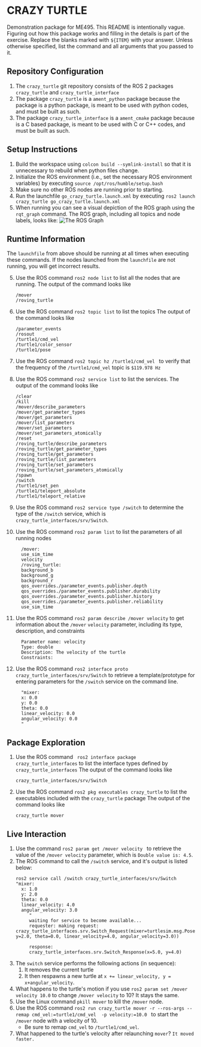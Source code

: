 # CRAZY TURTLE
Demonstration package for ME495.
This README is intentionally vague.
Figuring out how this package works and filling in the details is part of the
exercise. Replace the blanks marked with `${ITEM}` with your answer.
Unless otherwise specified, list the command and all arguments that you passed to it.

## Repository Configuration
1. The `crazy_turtle` git repository consists of the ROS 2 packages `crazy_turtle` and `crazy_turtle_interface`
2. The package `crazy_turtle` is a `ament_python` package because the package is a python package, is meant to be used with python codes, and must be built as such.
2. The package `crazy_turtle_interface` is a `ament_cmake` package because is a C based package, is meant to be used with C or C++ codes, and must be built as such.


## Setup Instructions
1. Build the workspace using `colcon build --symlink-install` so that it is unnecessary to rebuild when python files change.
2. Initialize the ROS environment (i.e., set the necessary ROS environment variables) by executing `source /opt/ros/humble/setup.bash`
3. Make sure no other ROS nodes are running prior to starting.
3. Run the launchfile `go_crazy_turtle.launch.xml` by executing `ros2 launch crazy_turtle go_crazy_turtle.launch.xml`
4. When running you can see a visual depiction of the ROS graph using the `rqt_graph` command.
   The ROS graph, including all topics and node labels, looks like:
   ![The ROS Graph](https://github.com/ME495-EmbeddedSystems/homework1-oubrejames/blob/work/rosgraph.svg)

## Runtime Information
The `launchfile` from above should be running at all times when executing these commands.
If the nodes launched from the `launchfile` are not running, you will get incorrect results.

5. Use the ROS command `ros2 node list` to list all the nodes that are running.
   The output of the command looks like
   ```
   /mover
   /roving_turtle
   ```
6. Use the ROS command `ros2 topic list` to list the topics
   The output of the command looks like
   ```
   /parameter_events
   /rosout
   /turtle1/cmd_vel
   /turtle1/color_sensor
   /turtle1/pose
   ```

7. Use the ROS command `ros2 topic hz /turtle1/cmd_vel ` to verify that the   frequency of the `/turtle1/cmd_vel` topic is `$119.978 Hz`

8. Use the ROS command `ros2 service list` to list the services.
   The output of the command looks like
   ```
   /clear
   /kill
   /mover/describe_parameters
   /mover/get_parameter_types
   /mover/get_parameters
   /mover/list_parameters
   /mover/set_parameters
   /mover/set_parameters_atomically
   /reset
   /roving_turtle/describe_parameters
   /roving_turtle/get_parameter_types
   /roving_turtle/get_parameters
   /roving_turtle/list_parameters
   /roving_turtle/set_parameters
   /roving_turtle/set_parameters_atomically
   /spawn
   /switch
   /turtle1/set_pen
   /turtle1/teleport_absolute
   /turtle1/teleport_relative

   ```

9. Use the ROS command `ros2 service type /switch` to determine the type of the `/switch` service, which is `crazy_turtle_interfaces/srv/Switch`.

10. Use the ROS command `ros2 param list` to list the parameters of all running nodes
    ```
      /mover:
      use_sim_time
      velocity
      /roving_turtle:
      background_b
      background_g
      background_r
      qos_overrides./parameter_events.publisher.depth
      qos_overrides./parameter_events.publisher.durability
      qos_overrides./parameter_events.publisher.history
      qos_overrides./parameter_events.publisher.reliability
      use_sim_time
    ```

11. Use the ROS command `ros2 param describe /mover velocity` to get information about the `/mover` `velocity` parameter, including its type, description, and constraints
    ```
      Parameter name: velocity
      Type: double
      Description: The velocity of the turtle
      Constraints:
    ```

12. Use the ROS command `ros2 interface proto crazy_turtle_interfaces/srv/Switch` to retrieve a template/prototype for entering parameters for the `/switch` service on the command line.
    ```
      "mixer:
      x: 0.0
      y: 0.0
      theta: 0.0
      linear_velocity: 0.0
      angular_velocity: 0.0
      "

    ```

## Package Exploration
1. Use the ROS command ` ros2 interface package crazy_turtle_interfaces` to list the interface types defined by `crazy_turtle_interfaces`
   The output of the command looks like
   ```
   crazy_turtle_interfaces/srv/Switch

   ```
2. Use the ROS command `ros2 pkg executables crazy_turtle` to list the executables included with the `crazy_turtle` package
   The output of the command looks like
   ```
   crazy_turtle mover

   ```

## Live Interaction
1. Use the command `ros2 param get /mover velocity ` to retrieve the value of the `/mover velocity` parameter, which is `Double value is: 4.5`.
2. The ROS command to call the `/switch` service, and it's output is listed below:
    ```
   ros2 service call /switch crazy_turtle_interfaces/srv/Switch "mixer:
      x: 1.0
      y: 2.0
      theta: 0.0
      linear_velocity: 4.0
      angular_velocity: 3.0
         "
         waiting for service to become available...
         requester: making request: crazy_turtle_interfaces.srv.Switch_Request(mixer=turtlesim.msg.Pose(x=1.0, y=2.0, theta=0.0, linear_velocity=4.0, angular_velocity=3.0))

         response:
         crazy_turtle_interfaces.srv.Switch_Response(x=5.0, y=4.0)

    ```
3. The `switch` service performs the following actions (in sequence):
    1. It removes the current turtle
    2. It then respawns a new turtle at `x += linear_velocity, y = x+angular_velocity`.
4. What happens to the turtle's motion if you use `ros2 param set /mover velocity 10.0` to change `/mover velocity` to 10? It stays the same.
5. Use the Linux command `pkill mover` to kill the `/mover` node.
6. Use the ROS command `ros2 run crazy_turtle mover -r --ros-args --remap cmd_vel:=turtle1/cmd_vel  -p velocity:=10.0 ` to start the `/mover` node with a velocity of 10. 
    - Be sure to remap `cmd_vel` to `/turtle1/cmd_vel`.
7. What happened to the turtle's velocity after relaunching `mover`? `It moved faster. `
